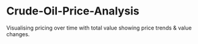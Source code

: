 # Crude-Oil-Price-Analysis
Visualising pricing over time with total value showing price trends &amp; value changes.
